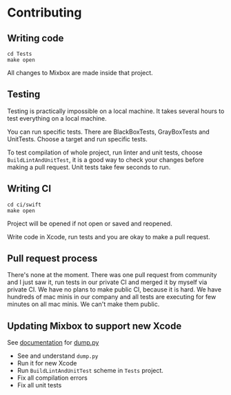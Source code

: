 # Contributing

## Writing code

```
cd Tests
make open
```

All changes to Mixbox are made inside that project.

## Testing

Testing is practically impossible on a local machine. It takes several hours to test everything on a local machine.

You can run specific tests. There are BlackBoxTests, GrayBoxTests and UnitTests. Choose a target and run specific tests.

To test compilation of whole project, run linter and unit tests, choose `BuildLintAndUnitTest`, it is a good way to check your changes before making a pull request. Unit tests take few seconds to run.

## Writing CI

```
cd ci/swift
make open
```

Project will be opened if not open or saved and reopened.

Write code in Xcode, run tests and you are okay to make a pull request.

## Pull request process

There's none at the moment. There was one pull request from community and I just saw it, run tests
in our private CI and merged it by myself via private CI. We have no plans to make public CI, because it is hard.
We have hundreds of mac minis in our company and all tests are executing for few minutes on all mac minis.
We can't make them public.

## Updating Mixbox to support new Xcode

See [documentation](Docs/PrivateApi/DumpPy.md) for [dump.py](Frameworks/TestsFoundation/Sources/PrivateHeaders/Classdump/dump.py)

- See and understand `dump.py`
- Run it for new Xcode
- Run `BuildLintAndUnitTest` scheme in `Tests` project.
- Fix all compilation errors
- Fix all unit tests
